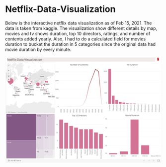 # Netflix-Data-Visualization

Below is the interactive netflix data visualization as of Feb 15, 2021. The data is taken from kaggle. The visualization show different details by map, movies and tv shows duration, top 10 directors, ratings, and number of contents added yearly. Also, I had to do a calculated field for movies duration to bucket the duration in 5 categories since the original data had movie duration by every minute.

![alt text](https://github.com/bijayshrestha01/Netflix-Data-Visualization/blob/main/Netflix%20Data%20Visualization.png)

